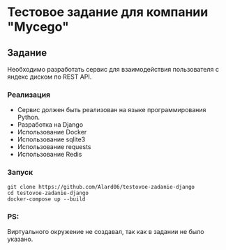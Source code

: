 # Тестовое задание для компании "Mycego"

## Задание

Необходимо разработать сервис для взаимодействия пользователя с яндекс диском по REST API.

### Реализация

- Сервис должен быть реализован на языке программирования Python.
- Разработка на Django
- Использование Docker
- Использование sqlite3
- Использование requests
- Использование Redis


### Запуск

```
git clone https://github.com/Alard06/testovoe-zadanie-django
cd testovoe-zadanie-django
docker-compose up --build
```

### PS:

Виртуального окружение не создавал, так как в задании не было указано.



